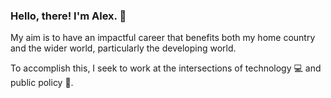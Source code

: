 ### Hello, there! I'm Alex. 👋

My aim is to have an impactful career that benefits both my home country and the wider world, particularly the developing world.

To accomplish this, I seek to work at the intersections of technology 💻 and public policy 📔.
